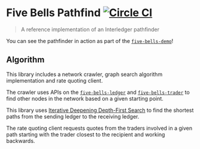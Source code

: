 # Five Bells Pathfind [![Circle CI](https://circleci.com/gh/ripple/five-bells-pathfind/tree/master.svg?style=svg&circle-token=c95a5cf56eb70f8af03ea5c03cf21c9e7c3f8f3c)](https://circleci.com/gh/ripple/five-bells-pathfind/tree/master)

> A reference implementation of an Interledger pathfinder

You can see the pathfinder in action as part of the [`five-bells-demo`](https://github.com/ripple/five-bells-demo)!

## Algorithm

This library includes a network crawler, graph search algorithm implementation and rate quoting client. 

The crawler uses APIs on the [`five-bells-ledger`](https://github.com/ripple/five-bells-ledger) and [`five-bells-trader`](https://github.com/ripple/five-bells-trader) to find other nodes in the network based on a given starting point.

This library uses [Iterative Deepening Depth-First Search](https://en.wikipedia.org/wiki/Iterative_deepening_depth-first_search) to find the shortest paths from the sending ledger to the receiving ledger.

The rate quoting client requests quotes from the traders involved in a given path starting with the trader closest to the recipient and working backwards.